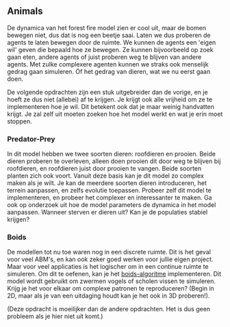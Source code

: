 ## Animals

De dynamica van het forest fire model zien er cool uit, maar de bomen bewegen niet, dus dat is nog een beetje saai. Laten we dus proberen de agents te laten bewegen door de ruimte. We kunnen de agents een 'eigen wil' geven die bepaald hoe ze bewegen. Ze kunnen bijvoorbeeld op zoek gaan eten, andere agents of juist proberen weg te blijven van andere agents. Met zulke complexere agenten kunnen we straks ook menselijk gedrag gaan simuleren. Óf het gedrag van dieren, wat we nu eerst gaan doen.

De volgende opdrachten zijn een stuk uitgebreider dan de vorige, en je hoeft ze dus niet (allebei) af te krijgen. Je krijgt ook alle vrijheid om ze te implementeren hoe je wil. Dit betekent ook dat je maar weinig handvatten krijgt. Je zal zelf uit moeten zoeken hoe het model werkt en wat je erin moet stoppen.


### Predator-Prey

In dit model hebben we twee soorten dieren: roofdieren en prooien. Beide dieren proberen te overleven, alleen doen prooien dit door weg te blijven bij roofdieren, en roofdieren juist door prooien te vangen. Beide soorten planten zich ook voort. Vanuit deze basis kan je dit model zo complex maken als je wilt. Je kan de meerdere soorten dieren introduceren, het terrein aanpassen, en zelfs evolutie toepassen. Probeer zelf dit model te implementeren, en probeer het complexer en interessanter te maken. Ga ook op onderzoek uit hoe de model parameters de dynamica in het model aanpassen. Wanneer sterven er dieren uit? Kan je de populaties stabiel krijgen?


### Boids

De modellen tot nu toe waren nog in een discrete ruimte. Dit is het geval voor veel ABM's, en kan ook zeker goed werken voor jullie eigen project. Maar voor veel applicaties is het logischer om in een continue ruimte te simuleren. Om dit te oefenen, kan je het [boids-algoritme](http://www.red3d.com/cwr/boids/) implementeren. Dit model wordt gebruikt om zwermen vogels of scholen vissen te simuleren. Krijg je het voor elkaar om complexe patronen te reproduceren? (Begin in 2D, maar als je van een uitdaging houdt kan je het ook in 3D proberen!).

(Deze opdracht is moeilijker dan de andere opdrachten. Het is dus geen probleem als je hier niet uit komt.)